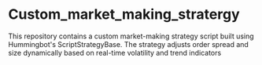 # Custom_market_making_stratergy
This repository contains a custom market-making strategy script built using Hummingbot's ScriptStrategyBase. The strategy adjusts order spread and size dynamically based on real-time volatility and trend indicators
